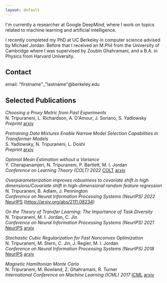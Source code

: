 ```yaml
---
layout: default
---
```


I'm currently a researcher at Google DeepMind, where I work on topics related to machine learning and artificial intelligence.

I recently completed my PhD at UC Berkeley in computer science advised by Michael Jordan. Before that I received an M.Phil from the University of Cambridge where I was supervised by Zoubin Ghahramani, and a B.A. in Physics from Harvard University.


## Contact

email:  "firstname"_"lastname"@berkeley.edu

## Selected Publications

_Choosing a Proxy Metric from Past Experiments_\
N. Tripuraneni, L. Richardson, A. D'Amour, J. Soriano, S. Yadlowsky\
_Preprint_ [arxiv](https://arxiv.org/abs/2309.07893)

_Pretraining Data Mixtures Enable Narrow Model Selection
Capabilities in Transformer Models_\
S. Yadlowsky, N. Tripuraneni, L. Doshi\
_Preprint_ [arxiv](https://arxiv.org/abs/2311.00871)

_Optimal Mean Estimation without a Variance_\
Y. Cherapanamjeri, N. Tripuraneni, P. Bartlett, M. I. Jordan\
_Conference on Learning Theory (COLT) 2022_ [COLT](https://proceedings.mlr.press/v178/cherapanamjeri22a.html)  [arxiv](https://arxiv.org/abs/2011.12433)

_Overparameterization improves robustness to covariate shift in high dimensions/Covariate shift in high-dimensional random feature regression_\
N. Tripuraneni, B. Adlam, J. Pennington\
_Conference on Neural Information Processing Systems (NeurIPS) 2022_ [NeurIPS](https://proceedings.neurips.cc/paper/2021/hash/73fed7fd472e502d8908794430511f4d-Abstract.html) (https://arxiv.org/abs/2111.08234)

_On the Theory of Transfer Learning: The Importance of Task Diversity_\
N. Tripuraneni, M. I. Jordan, C. Jin\
_Conference on Neural Information Processing Systems (NeurIPS) 2021_ [NeurIPS](https://proceedings.neurips.cc/paper/2020/hash/59587bffec1c7846f3e34230141556ae-Abstract.html)  [arxiv](https://arxiv.org/abs/2006.11650)

_Stochastic Cubic Regularization for Fast Nonconvex Optimization_\
N. Tripuraneni, M. Stern, C. Jin, J. Regier, M. I. Jordan\
_Conference on Neural Information Processing Systems (NeurIPS) 2018_ [NeurIPS](https://proceedings.neurips.cc/paper_files/paper/2018/file/db1915052d15f7815c8b88e879465a1e-Paper.pdf)  [arxiv](https://arxiv.org/abs/1711.02838)

_Magnetic Hamiltonian Monte Carlo_\
N. Tripuraneni, M. Rowland, Z. Ghahramani, R. Turner\
_International Conference on Machine Learning (ICML) 2017_ [ICML](https://proceedings.mlr.press/v70/tripuraneni17a.html) [arxiv](https://arxiv.org/abs/1607.02738)
